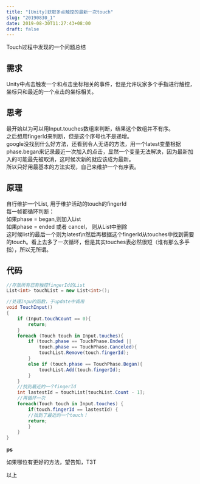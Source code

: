 ```yaml
---
title: "[Unity]获取多点触控的最新一次touch"
slug: "20190830_1"
date: 2019-08-30T11:27:43+08:00
draft: false
---
```


Touch过程中发现的一个问题总结

<!--more-->

## 需求

Unity中点击触发一个和点击坐标相关的事件，但是允许玩家多个手指进行触控，坐标只和最近的一个点击的坐标相关。 



## 思考

最开始以为可以用Input.touches数组来判断，结果这个数组并不有序。    
之后想用fingerId来判断，但是这个序号也不是递增。  
google没找到什么好方法，还看到令人无语的方法，用一个latest变量根据phase.began来记录最近一次加入的点击，显然一个变量无法解决，因为最新加入的可能最先被取消，这时候次新的就应该成为最新。  
所以只好用最基本的方法实现，自己来维护一个有序表。

## 原理

自行维护一个List, 用于维护活动的touch的fingerId  
每一帧都循环判断：  
如果phase = began,则加入List  
如果phase = ended 或者 cancel， 则从List中删除  
这时候list的最后一个则为latest\n然后再根据这个fingerId从touches中找到需要的touch。看上去多了一次循环，但是其实touches表必然很短（谁有那么多手指），所以无所谓。

## 代码

```csharp
//存放所有已有触控fingerId的List
List<int> touchList = new List<int>();

//处理Inpu的函数，于update中调用
void TouchInput()
{
    if (Input.touchCount == 0){
        return;
    }
    foreach (Touch touch in Input.touches){
        if (touch.phase == TouchPhase.Ended || 
            touch.phase == TouchPhase.Canceled){ 
            touchList.Remove(touch.fingerId);
        }        
        else if (touch.phase == TouchPhase.Began){
            touchList.Add(touch.fingerId);
        }
    }
    //找到最近的一个fingerId
    int lastestId = touchList[touchList.Count - 1];
    //再循环一次
    foreach(Touch touch in Input.touches) {
        if(touch.fingerId == lastestId) {
        //找到了最近的一个touch！
        return;
        }
    }
}

``` 
**ps**

如果哪位有更好的方法，望告知，T3T  

以上
